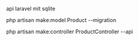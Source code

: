api laravel mit sqlite

php artisan make:model Product --migration

php artisan make:controller ProductController --api

